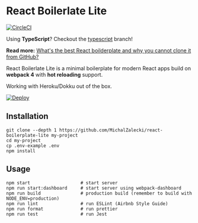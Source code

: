 # React Boilerlate Lite

[![CircleCI](https://circleci.com/gh/MichalZalecki/react-boilerplate-lite.svg?style=svg)](https://circleci.com/gh/MichalZalecki/react-boilerplate-lite)

Using **TypeScript**? Checkout the [typescript](https://github.com/MichalZalecki/react-boilerplate-lite/tree/typescript) branch!

**Read more:** [What's the best React boilderplate and why you cannot clone it from GitHub?](https://michalzalecki.com/the-best-react-boilerplate/)

React Boilerlate Lite is a minimal boilerplate for modern React apps build on **webpack 4** with **hot reloading** support.

Working with Heroku/Dokku out of the box.

[![Deploy](https://www.herokucdn.com/deploy/button.svg)](https://heroku.com/deploy)

## Installation

```
git clone --depth 1 https://github.com/MichalZalecki/react-boilerplate-lite my-project
cd my-project
cp .env-example .env
npm install
```

## Usage

```
npm start                   # start server
npm run start:dashboard     # start server using webpack-dashboard
npm run build               # production build (remember to build with NODE_ENV=production)
npm run lint                # run ESLint (Airbnb Style Guide)
npm run format              # run prettier
npm run test                # run Jest
```
